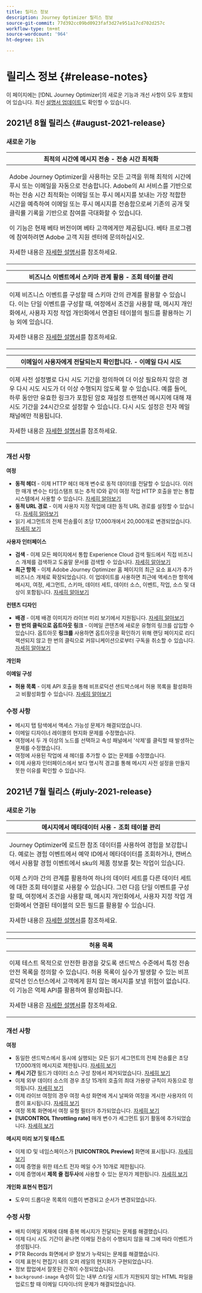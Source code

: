 ```yaml
---
title: 릴리스 정보
description: Journey Optimizer 릴리스 정보
source-git-commit: 77d392cc09bd0923faf3d27e951a17cd702d257c
workflow-type: tm+mt
source-wordcount: '964'
ht-degree: 11%

---
```



# 릴리스 정보 {#release-notes}

이 페이지에는 [!DNL Journey Optimizer]의 새로운 기능과 개선 사항이 모두 포함되어 있습니다. 최신 [설명서 업데이트](documentation-updates.md)도 확인할 수 있습니다.


## 2021년 8월 릴리스 {#august-2021-release}

### 새로운 기능

<table>
<thead>
<tr>

<th><strong>최적의 시간에 메시지 전송 - 전송 시간 최적화</strong><br/></th>
</thead>
<tbody>
<tr>
<td>
<p>Adobe Journey Optimizer을 사용하는 모든 고객을 위해 최적의 시간에 푸시 또는 이메일을 자동으로 전송합니다. Adobe의 AI 서비스를 기반으로 하는 전송 시간 최적화는 이메일 또는 푸시 메시지를 보내는 가장 적합한 시간을 예측하여 이메일 또는 푸시 메시지를 전송함으로써 기존의 공개 및 클릭률 기록을 기반으로 참여를 극대화할 수 있습니다.</p>
<p>이 기능은 현재 베타 버전이며 베타 고객에게만 제공됩니다. 베타 프로그램에 참여하려면 Adobe 고객 지원 센터에 문의하십시오.</p>
<p>자세한 내용은 <a href="building-journeys/journeys-message.md#send-time-optimization">자세한 설명서</a>를 참조하세요.</p>
</td>
</tr>
</tbody>
</table>

<table>
<thead>
<tr>

<th><strong>비즈니스 이벤트에서 스키마 관계 활용 - 조회 테이블 관리</strong><br/></th>
</tr>
</thead>
<tbody>
<tr>
<td>
<p>이제 비즈니스 이벤트를 구성할 때 스키마 간의 관계를 활용할 수 있습니다. 이는 단일 이벤트를 구성할 때, 여정에서 조건을 사용할 때, 메시지 개인화에서, 사용자 지정 작업 개인화에서 연결된 테이블의 필드를 활용하는 기능 외에 있습니다.</p>
<p>자세한 내용은 <a href="event/experience-event-schema.md#leverage_schema_relationships">자세한 설명서</a>를 참조하세요.</p>
</td>
</tr>
</tbody>
</table>
<!--
<table>
<thead>
<tr>
<th><strong>Personalized URLs</strong><br/></th>
</tr>
</thead>
<tbody>
<tr>
<td>
<p>Personalized URLs take recipients to specific pages of a website, or to a personalized microsite, depending on the profile attributes. In Adobe Journey Optimizer, you can now add personalization to URLs in your message content. URL personalization can be applied to text and images, and use profile data or contextual data.</p>
<p>For more information, refer to the <a href="documentation-updates.md">detailed documentation</a>.</p>
</td>
</tr>
</tbody>
</table>
-->

<table>
<thead>
<tr>
<th><strong>이메일이 사용자에게 전달되는지 확인합니다. - 이메일 다시 시도</strong><br/></th>
</tr>
</thead>
<tbody>
<tr>
<td>
<p>이제 사전 설정별로 다시 시도 기간을 정의하여 더 이상 필요하지 않은 경우 다시 시도 시도가 더 이상 수행되지 않도록 할 수 있습니다. 예를 들어, 하루 동안만 유효한 링크가 포함된 암호 재설정 트랜잭션 메시지에 대해 재시도 기간을 24시간으로 설정할 수 있습니다. 다시 시도 설정은 전자 메일 채널에만 적용됩니다.</p>
<p>자세한 내용은 <a href="configuration/retries.md">자세한 설명서</a>를 참조하세요.</p>
</td>
</tr>
</tbody>
</table>
<!--
<table>
<thead>
<tr>
<th><strong>Customer Alerts</strong><br/></th>
</tr>
</thead>
<tbody>
<tr>
<td>
<p>You can now subscribe to event-based alerts regarding Adobe Journey Optimizer activities. The user interface allows you to view a history of received alerts based on metrics revealed by Adobe Experience Platform Observability Insights. The UI also allows you to view, enable, and disable available alert rules.</p>
<p>This feature is currently in beta version and only available to beta customers. To join the beta program, contact Adobe Customer Care.
</p>
<p>For more information, refer to the <a href="https://experienceleague.adobe.com/docs/experience-platform/observability/alerts/overview.html">Adobe Experience Platform documentation</a>.</p>
</td>
</tr>
</tbody>
</table>
-->

### 개선 사항

**여정**

* **동적 헤더**  - 이제 HTTP 헤더 매개 변수로 동적 데이터를 전달할 수 있습니다. 이러한 매개 변수는 타임스탬프 또는 추적 ID와 같이 여정 작업 HTTP 호출을 받는 통합 시스템에서 사용할 수 있습니다. [자세히 알아보기](action/about-custom-action-configuration.md#url-configuration)
* **동적 URL 경로**  - 이제 사용자 지정 작업에 대한 동적 URL 경로를 설정할 수 있습니다. [자세히 알아보기](action/about-custom-action-configuration.md#url-configuration)
* 읽기 세그먼트의 전체 전송률이 초당 17,000개에서 20,000개로 변경되었습니다. [자세히 보기](building-journeys/read-segment.md#configuring-segment-trigger-activity)

**사용자 인터페이스**

* **검색**  - 이제 모든 페이지에서 통합 Experience Cloud 검색 필드에서 직접 비즈니스 개체를 검색하고 도움말 문서를 검색할 수 있습니다. [자세히 알아보기](user-interface.md#unified-search)
* **최근 항목**  - 이제 Adobe Journey Optimizer 홈 페이지의 최근 요소 표시가 추가 비즈니스 개체로 확장되었습니다. 이 업데이트를 사용하면 최근에 액세스한 항목에 메시지, 여정, 세그먼트, 스키마, 데이터 세트, 데이터 소스, 이벤트, 작업, 소스 및 대상이 포함됩니다. [자세히 알아보기](action/about-custom-action-configuration.md#passing-collection)

**컨텐츠 디자인**

* **배경**  - 이제 배경 이미지가 라이브 미리 보기에서 지원됩니다. [자세히 알아보기](preview.md)
* **한 번의 클릭으로 옵트아웃 링크**  - 이메일 콘텐츠에 새로운 유형의 링크를 삽입할 수 있습니다. 옵트아웃  **링크를** 사용하면 옵트아웃을 확인하기 위해 랜딩 페이지로 리디렉션되지 않고 한 번의 클릭으로 커뮤니케이션으로부터 구독을 취소할 수 있습니다. [자세히 알아보기](message-tracking.md#one-click-opt-out-link)

**개인화**

<!--* **Expression Editor** - You can now easily add a fall-back value when defining personalization: when personalization field is empty for a profile, the fall-back value will display. [Learn more](documentation-updates.md)-->

**이메일 구성**

* **허용 목록**  - 이제 API 호출을 통해 비프로덕션 샌드박스에서 허용 목록을 활성화하고 비활성화할 수 있습니다. [자세히 알아보기](allow-list.md#enable-allow-list)

<!--* **Suppression list** - Adding email addresses and domains into the suppression list is now available from the user interface, either one by one, either in bulk mode through a CSV file upload. [Learn more](configuration/manage-suppression-list.md#add-addresses-and-domains)-->
<!--* **Navigation** - The suppression list, which was accessible under the **Channels > Email configuration > General** menu, has been moved to the **Channels > Email configuration > Suppression list** menu for easier access. [Learn more](configuration/manage-suppression-list.md#access-suppression-list)-->


### 수정 사항

* 메시지 탭 탐색에서 액세스 가능성 문제가 해결되었습니다.
* 이메일 디자이너 레이블의 현지화 문제를 수정했습니다.
* 여정에서 두 개 이상의 노드를 선택하고 속성 패널에서 &#39;삭제&#39;를 클릭할 때 발생하는 문제를 수정했습니다.
* 여정에 사용된 작업에 새 헤더를 추가할 수 없는 문제를 수정했습니다.
* 이제 사용자 인터페이스에서 보다 명시적 경고를 통해 메시지 사전 설정을 만들지 못한 이유를 확인할 수 있습니다.


## 2021년 7월 릴리스 {#july-2021-release}

### 새로운 기능

<table>
<thead>
<tr>
<th><strong>메시지에서 메타데이터 사용 - 조회 테이블 관리</strong><br/></th>
</tr>
</thead>
<tbody>
<tr>
<td>
<p>Journey Optimizer에 로드한 참조 데이터를 사용하여 경험을 보강합니다. 예로는 경험 이벤트에서 예약 ID에서 메타데이터를 조회하거나, 캔버스에서 사용할 경험 이벤트에서 sku의 제품 정보를 찾는 작업이 있습니다. </p>
<p>이제 스키마 간의 관계를 활용하여 하나의 데이터 세트를 다른 데이터 세트에 대한 조회 테이블로 사용할 수 있습니다. 그런 다음 단일 이벤트를 구성할 때, 여정에서 조건을 사용할 때, 메시지 개인화에서, 사용자 지정 작업 개인화에서 연결된 테이블의 모든 필드를 활용할 수 있습니다.</p>
<p>자세한 내용은 <a href="event/experience-event-schema.md#leverage_schema_relationships">자세한 설명서</a>를 참조하세요.</p>
</td>
</tr>
</tbody>
</table>

<table>
<thead>
<tr>
<th><strong>허용 목록</strong><br/></th>
</tr>
</thead>
<tbody>
<tr>
<td>
<p>이제 테스트 목적으로 안전한 환경을 갖도록 샌드박스 수준에서 특정 전송 안전 목록을 정의할 수 있습니다. 허용 목록이 실수가 발생할 수 있는 비프로덕션 인스턴스에서 고객에게 원치 않는 메시지를 보낼 위험이 없습니다. 이 기능은 억제 API를 활용하여 활성화됩니다.</p>
<p>자세한 내용은 <a href="allow-list.md">자세한 설명서</a>를 참조하세요.</p>
</td>
</tr>
</tbody>
</table>

### 개선 사항

**여정**

* 동일한 샌드박스에서 동시에 실행되는 모든 읽기 세그먼트의 전체 전송률은 초당 17,000개의 메시지로 제한됩니다. [자세히 보기](building-journeys/read-segment.md#configuring-segment-trigger-activity)
* **캐시 기간** 필드가 데이터 소스 구성 창에서 제거되었습니다. [자세히 보기](datasource/about-data-sources.md)
* 이제 외부 데이터 소스의 경우 초당 15개의 호출의 최대 가용량 규칙이 자동으로 정의됩니다. [자세히 보기](configuration/external-systems.md#capping)
* 이제 라이브 여정의 경우 여정 속성 화면에 게시 날짜와 여정을 게시한 사용자의 이름이 표시됩니다. [자세히 보기](building-journeys/journey-gs.md#change-properties)
* 여정 목록 화면에서 여정 유형 필터가 추가되었습니다. [자세히 보기](user-interface.md#section_lgm_hpz_pgb)
* **[!UICONTROL Throttling rate]** 매개 변수가 세그먼트 읽기 활동에 추가되었습니다. [자세히 보기](building-journeys/read-segment.md#configuring-segment-trigger-activity)

**메시지 미리 보기 및 테스트**

* 이제 ID 및 네임스페이스가 **[!UICONTROL Preview]** 화면에 표시됩니다. [자세히 보기](preview.md#preview-your-messages)
* 이제 증명을 위한 테스트 전자 메일 수가 10개로 제한됩니다.
* 이제 증명에서 **제목 줄 접두사**&#x200B;에 사용할 수 있는 문자가 제한됩니다. [자세히 보기](preview.md#send-proofs)

**개인화 표현식 편집기**

* 도우미 드롭다운 목록의 이름이 변경되고 순서가 변경되었습니다.

### 수정 사항

* 배치 이메일 게재에 대해 중복 메시지가 전달되는 문제를 해결했습니다.
* 이제 다시 시도 기간이 끝나면 이메일 전송이 수행되지 않을 때 그에 따라 이벤트가 생성됩니다.
* PTR Records 화면에서 IP 정보가 누락되는 문제를 해결했습니다.
* 이제 표현식 편집기 내의 오퍼 레일의 현지화가 구현되었습니다.
* 정보 팝업에서 잘못된 간격이 수정되었습니다.
* `background-image` 속성이 있는 내부 스타일 시트가 지원되지 않는 HTML 파일을 업로드할 때 이메일 디자이너의 문제가 해결되었습니다.

